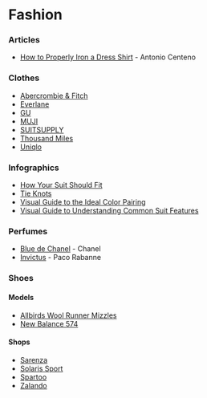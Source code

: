 # Fashion

### Articles

* [How to Properly Iron a Dress Shirt](https://www.artofmanliness.com/style/clothing/how-to-iron-shirt/) - Antonio Centeno

### Clothes

* [Abercrombie & Fitch](https://www.abercrombie.com/)
* [Everlane](https://www.everlane.com/)
* [GU](https://www.gu-global.com/)
* [MUJI](https://uk.muji.eu/)
* [SUITSUPPLY](https://suitsupply.com/en-gb/)
* [Thousand Miles](https://thousandmiles.co.uk/)
* [Uniqlo](https://www.uniqlo.com/uk/en/home)

### Infographics

* [How Your Suit Should Fit](https://i.imgur.com/JtVT7Tx.jpg)
* [Tie Knots](https://i.imgur.com/GdlushV.png)
* [Visual Guide to the Ideal Color Pairing](https://i.imgur.com/ZEq8FHc.jpg)
* [Visual Guide to Understanding Common Suit Features](https://i.imgur.com/XPIptk3.jpg)

### Perfumes

* [Blue de Chanel](https://www.chanel.com/gb/fragrance/bleu-de-chanel/) - Chanel
* [Invictus](https://www.pacorabanne.com/ww/en/fragrance/c/frag-men-invictus--frag-men-invictus) - Paco Rabanne

### Shoes

#### Models

* [Allbirds Wool Runner Mizzles](https://www.allbirds.co.uk/products/mens-wool-runner-mizzles-natural-black)
* [New Balance 574](https://www.newbalance.co.uk/pd/574/ML574V2-19566.html)

#### Shops

* [Sarenza](https://www.sarenza.it/)
* [Solaris Sport](https://www.solarissport.com/it/)
* [Spartoo](https://www.spartoo.it/)
* [Zalando](https://www.zalando.it/uomo-home/)

